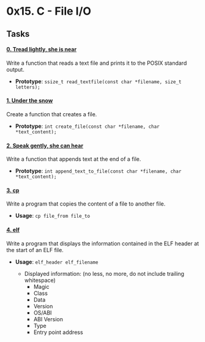# 0x15. C - File I/O

## Tasks
#### [ 0. Tread lightly, she is near](0-read_textfile.c)
Write a function that reads a text file and prints it to the POSIX standard output.

- **Prototype**: ```ssize_t read_textfile(const char *filename, size_t letters);```

#### [ 1. Under the snow](1-create_file.c)
Create a function that creates a file.

- **Prototype**: ```int create_file(const char *filename, char *text_content);```

#### [ 2. Speak gently, she can hear](2-append_text_to_file.c)
Write a function that appends text at the end of a file.

- **Prototype**: ```int append_text_to_file(const char *filename, char *text_content);```

#### [ 3. cp](3-cp.c)
Write a program that copies the content of a file to another file.

- **Usage**: ```cp file_from file_to```

#### [4. elf](100-elf_header.c)
Write a program that displays the information contained in the ELF header at the start of an ELF file.

- **Usage**: ```elf_header elf_filename```

	- Displayed information: (no less, no more, do not include trailing whitespace)
		- Magic
		- Class
		- Data
		- Version
		- OS/ABI
		- ABI Version
		- Type
		- Entry point address
